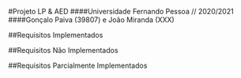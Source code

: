 #Projeto LP & AED
####Universidade Fernando Pessoa // 2020/2021
####Gonçalo Paiva (39807) e João Miranda (XXX)

##Requisitos Implementados

##Requisitos Não Implementados

##Requisitos Parcialmente Implementados
